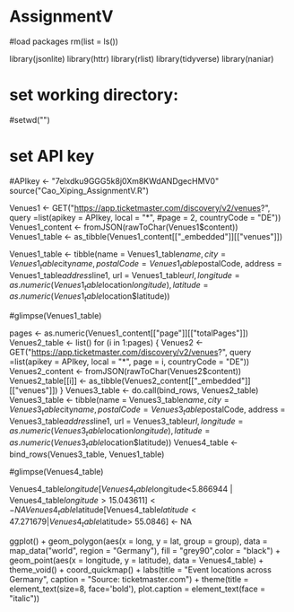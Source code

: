 # AssignmentV

#load packages
rm(list = ls())

library(jsonlite)
library(httr)
library(rlist)
library(tidyverse)
library(naniar)

# set working directory:
#setwd("")

# set API key
#APIkey <- "7elxdku9GGG5k8j0Xm8KWdANDgecHMV0"
source("Cao_Xiping_AssignmentV.R")

Venues1 <- GET("https://app.ticketmaster.com/discovery/v2/venues?",
                    query =list(apikey = APIkey,
                                local = "*",
                                #page = 2,
                                countryCode = "DE"))
Venues1_content <- fromJSON(rawToChar(Venues1$content))
Venues1_table <- as_tibble(Venues1_content[["_embedded"]][["venues"]])

Venues1_table <- tibble(name = Venues1_table$name,
                        city = Venues1_table$city$name,
                        postalCode = Venues1_table$postalCode,
                        address = Venues1_table$address$line1,
                        url = Venues1_table$url,
                        longitude = as.numeric(Venues1_table$location$longitude),
                        latitude = as.numeric(Venues1_table$location$latitude))

#glimpse(Venues1_table)

pages <- as.numeric(Venues1_content[["page"]][["totalPages"]])
Venues2_table <- list()
for (i in 1:pages) {
Venues2 <- GET("https://app.ticketmaster.com/discovery/v2/venues?",
                    query =list(apikey = APIkey,
                                local = "*",
                                page = i,
                                countryCode = "DE"))
Venues2_content <- fromJSON(rawToChar(Venues2$content))
Venues2_table[[i]] <- as_tibble(Venues2_content[["_embedded"]][["venues"]])
}
Venues3_table <- do.call(bind_rows, Venues2_table)
Venues3_table <- tibble(name = Venues3_table$name,
                        city = Venues3_table$city$name,
                        postalCode = Venues3_table$postalCode,
                        address = Venues3_table$address$line1,
                        url = Venues3_table$url,
                        longitude = as.numeric(Venues3_table$location$longitude),
                        latitude = as.numeric(Venues3_table$location$latitude))
Venues4_table <- bind_rows(Venues3_table, Venues1_table)

#glimpse(Venues4_table)

Venues4_table$longitude[Venues4_table$longitude<5.866944 | Venues4_table$longitude>15.043611] <- NA
Venues4_table$latitude[Venues4_table$latitude < 47.271679 | Venues4_table$latitude> 55.0846] <- NA

ggplot() + 
  geom_polygon(aes(x = long, y = lat, group = group), data = map_data("world", region = "Germany"), fill = "grey90",color = "black") +
  geom_point(aes(x = longitude, y = latitude), data = Venues4_table) +
  theme_void() + 
  coord_quickmap() +
  labs(title = "Event locations across Germany", caption = "Source: ticketmaster.com") + theme(title = element_text(size=8, face='bold'), plot.caption = element_text(face = "italic"))